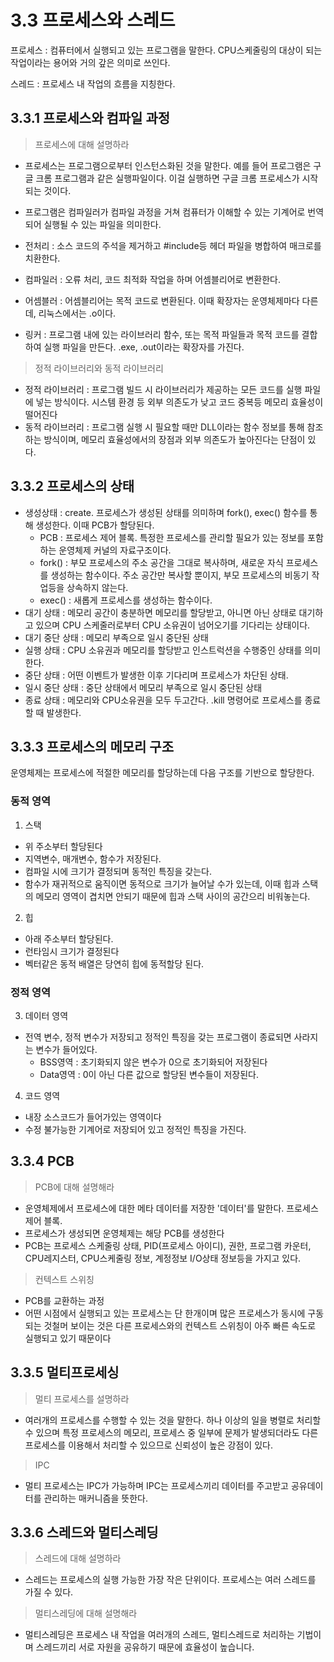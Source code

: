 # 3.3 프로세스와 스레드 

프로세스 : 컴퓨터에서 실행되고 있는 프로그램을 말한다. CPU스케줄링의 대상이 되는 작업이라는 용어와 거의 갚은 의미로 쓰인다.

스레드 : 프로세스 내 작업의 흐름을 지칭한다. 

## 3.3.1 프로세스와 컴파일 과정 

> 프로세스에 대해 설명하라 

- 프로세스는 프로그램으로부터 인스턴스화된 것을 말한다. 예를 들어 프로그램은 구글 크롬 프로그램과 같은 실행파일이다. 이걸 실행하면 구글 크롬 프로세스가 시작되는 것이다. 
- 프로그램은 컴파일러가 컴파일 과정을 거쳐 컴퓨터가 이해할 수 있는 기계어로 번역되어 실행될 수 있는 파일을 의미한다. 

- 전처리 : 소스 코드의 주석을 제거하고 #include등 헤더 파일을 병합하여 매크로를 치환한다. 
- 컴파일러 : 오류 처리, 코드 최적화 작업을 하며 어셈블리어로 변환한다. 
- 어셈블러 : 어셈블리어는 목적 코드로 변환된다. 이때 확장자는 운영체제마다 다른데, 리눅스에서는 .o이다. 
- 링커 : 프로그램 내에 있는 라이브러리 함수, 또는 목적 파일들과 목적 코드를 결합하여 실행 파일을 만든다. .exe, .out이라는 확장자를 가진다. 


> 정적 라이브러리와 동적 라이브러리

- 정적 라이브러리 : 프로그램 빌드 시 라이브러리가 제공하는 모든 코드를 실행 파일에 넣는 방식이다. 시스템 환경 등 외부 의존도가 낮고 코드 중복등 메모리 효율성이 떨어진다 
- 동적 라이브러리 : 프로그램 실행 시 필요할 때만 DLL이라는 함수 정보를 통해 참조하는 방식이며, 메모리 효율성에서의 장점과 외부 의존도가 높아진다는 단점이 있다.  



## 3.3.2 프로세스의 상태 


- 생성상태 : create. 프로세스가 생성된 상태를 의미하며 fork(), exec() 함수를 통해 생성한다. 이때 PCB가 할당된다. 
  - PCB : 프로세스 제어 블록. 특정한 프로세스를 관리할 필요가 있는 정보를 포함하는 운영체제 커널의 자료구조이다. 
  - fork() : 부모 프로세스의 주소 공간을 그대로 복사하며, 새로운 자식 프로세스를 생성하는 함수이다. 주소 공간만 복사할 뿐이지, 부모 프로세스의 비동기 작업등을 상속하지 않는다. 
  - exec() : 새롭게 프로세스를 생성하는 함수이다. 
- 대기 상태 : 메모리 공간이 충분하면 메모리를 할당받고, 아니면 아닌 상태로 대기하고 있으며 CPU 스케줄러로부터 CPU 소유권이 넘어오기를 기다리는 상태이다. 
- 대기 중단 상태 : 메모리 부족으로 일시 중단된 상태 
- 실행 상태 : CPU 소유권과 메모리를 할당받고 인스트럭션을 수행중인 상태를 의미한다. 
- 중단 상태 : 어떤 이벤트가 발생한 이후 기다리며 프로세스가 차단된 상태. 
- 일시 중단 상태 : 중단 상태에서 메모리 부족으로 일시 중단된 상태 
- 종료 상태 : 메모리와 CPU소유권을 모두 두고간다. .kill 명령어로 프로세스를 종료할 때 발생한다. 



## 3.3.3 프로세스의 메모리 구조 

운영체제는 프로세스에 적절한 메모리를 할당하는데 다음 구조를 기반으로 할당한다. 


### 동적 영역 

1. 스택

- 위 주소부터 할당된다
- 지역변수, 매개변수, 함수가 저장된다. 
- 컴파일 시에 크기가 결정되며 동적인 특징을 갖는다. 
- 함수가 재귀적으로 움직이면 동적으로 크기가 늘어날 수가 있는데, 이때 힙과 스택의 메모리 영역이 겹치면 안되기 때문에 힙과 스택 사이의 공간으리 비워놓는다. 

2. 힙

- 아래 주소부터 할당된다. 
- 런타임시 크기가 결정된다
- 벡터같은 동적 배열은 당연히 힙에 동적할당 된다. 



### 정적 영역 

3. 데이터 영역 
- 전역 변수, 정적 변수가 저장되고 정적인 특징을 갖는 프로그램이 종료되면 사라지는 변수가 들어있다. 
  - BSS영역 : 초기화되지 않은 변수가 0으로 초기화되어 저장된다
  - Data영역 : 0이 아닌 다른 값으로 할당된 변수들이 저장된다. 


4. 코드 영역 

- 내장 소스코드가 들어가있는 영역이다
- 수정 불가능한 기계어로 저장되어 있고 정적인 특징을 가진다. 

## 3.3.4 PCB

> PCB에 대해 설명해라 

- 운영체제에서 프로세스에 대한 메타 데이터를 저장한 '데이터'를 말한다. 프로세스 제어 블록. 
- 프로세스가 생성되면 운영체제는 해당 PCB를 생성한다 
- PCB는 프로세스 스케줄링 상태, PID(프로세스 아이디), 권한, 프로그램 카운터, CPU레지스터, CPU스케줄링 정보, 계정정보 I/O상태 정보등을 가지고 있다. 

> 컨텍스트 스위칭 

- PCB를 교환하는 과정 
- 어떤 시점에서 실행되고 있는 프로세스는 단 한개이며 많은 프로세스가 동시에 구동되는 것철머 보이는 것은 다른 프로세스와의 컨텍스트 스위칭이 아주 빠른 속도로 실행되고 있기 때문이다



## 3.3.5 멀티프로세싱

> 멀티 프로세스를 설명하라 

- 여러개의 프로세스를 수행할 수 있는 것을 말한다. 하나 이상의 일을 병렬로 처리할 수 있으며 특정 프로세스의 메모리, 프로세스 중 일부에 문제가 발생되더라도 다른 프로세스를 이용해서 처리할 수 있으므로 신뢰성이 높은 강점이 있다. 

> IPC

- 멀티 프로세스는 IPC가 가능하며 IPC는 프로세스끼리 데이터를 주고받고 공유데이터를 관리하는 매커니즘을 뜻한다.


## 3.3.6 스레드와 멀티스레딩


> 스레드에 대해 설명하라 

- 스레드는 프로세스의 실행 가능한 가장 작은 단위이다. 프로세스는 여러 스레드를 가질 수 있다. 

> 멀티스레딩에 대해 설명해라 

- 멀티스레딩은 프로세스 내 작업을 여러개의 스레드, 멀티스레드로 처리하는 기법이며 스레드끼리 서로 자원을 공유하기 때문에 효율성이 높습니다. 











